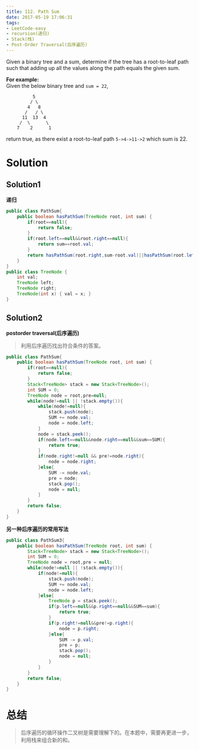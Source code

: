 ```yaml
---
title: 112. Path Sum
date: 2017-05-19 17:06:31
tags:
- LeetCode-easy
- recursion(递归)
- Stack(栈)
- Post-Order Traversal(后序遍历)
---
```


Given a binary tree and a sum, determine if the tree has a root-to-leaf path such that adding up all the values along the path equals the given sum.

**For example:**<br>
Given the below binary tree and `sum = 22`,

              5
             / \
            4   8
           /   / \
          11  13  4
         /  \      \
        7    2      1

return true, as there exist a root-to-leaf path `5->4->11->2` which sum is 22.

<!-- more -->

# Solution
## Solution1

**递归**

```java
public class PathSum{
    public boolean hasPathSum(TreeNode root, int sum) {
        if(root==null){
            return false;
        }
        if(root.left==null&&root.right==null){
            return sum==root.val;
        }
        return hasPathSum(root.right,sum-root.val)||hasPathSum(root.left,sum-root.val);
    }
}
public class TreeNode {
    int val;
    TreeNode left;
    TreeNode right;
    TreeNode(int x) { val = x; }
}
```

## Solution2

**postorder traversal(后序遍历)**

>利用后序遍历找出符合条件的答案。

```java
public class PathSum{
    public boolean hasPathSum(TreeNode root, int sum) {
        if(root==null){
            return false;
        }
        Stack<TreeNode> stack = new Stack<TreeNode>();
        int SUM = 0;
        TreeNode node = root,pre=null;
        while(node!=null || !stack.empty()){
            while(node!=null){
                stack.push(node);
                SUM += node.val;
                node = node.left;
            }
            node = stack.peek();
            if(node.left==null&&node.right==null&&sum==SUM){
                return true;
            }
            if(node.right!=null && pre!=node.right){
                node = node.right;
            }else{
                SUM -= node.val;
                pre = node;
                stack.pop();
                node = null;
            }
        }
        return false;
    }
}
```

**另一种后序遍历的常用写法**

```java
public class PathSum3{
    public boolean hasPathSum(TreeNode root, int sum) {
        Stack<TreeNode> stack = new Stack<TreeNode>();
        int SUM = 0;
        TreeNode node = root,pre = null;
        while(node!=null || !stack.empty()){
            if(node!=null){
                stack.push(node);
                SUM += node.val;
                node = node.left;
            }else{
                TreeNode p = stack.peek();
                if(p.left==null&&p.right==null&&SUM==sum){
                    return true;
                }
                if(p.right!=null&&pre!=p.right){
                    node = p.right;
                }else{
                    SUM -= p.val;
                    pre = p;
                    stack.pop();
                    node = null;
                }
            }
        }
        return false;
    }
}
```

# 总结

>后序遍历的循环操作二叉树是需要理解下的。在本题中，需要再更进一步，利用栈来组合新的和。